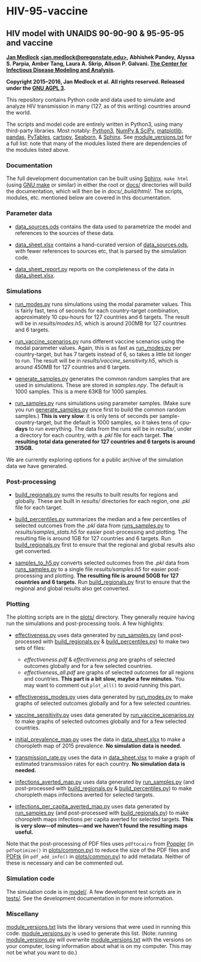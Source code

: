 # HIV-95-vaccine

## HIV model with UNAIDS 90-90-90 & 95-95-95 and vaccine

**[Jan Medlock](http://people.oregonstate.edu/~medlockj/)
[\<jan.medlock@oregonstate.edu\>](mailto:jan.medlock@oregonstate.edu),
Abhishek Pandey, Alyssa S. Parpia, Amber Tang, Laura A. Skrip,
Alison P. Galvani.
[The Center for Infectious Disease Modeling and Analysis](http://cidma.yale.edu/).**

**Copyright 2015–2016, Jan Medlock et al.  All rights reserved.
Released under the [GNU AGPL 3](LICENSE).**

This repository contains Python code and data used to simulate and
analyze HIV transmission in many (127, as of this writing) countries
around the world.
<!---
Add link to paper here.
--->

The scripts and model code are entirely written in Python3, using many
third-party libraries.  Most notably:
[Python3](http://www.python.org/),
[NumPy & SciPy](http://www.scipy.org/),
[matplotlib](http://matplotlib.org/),
[pandas](http://pandas.pydata.org/),
[PyTables](http://www.pytables.org/),
[cartopy](http://scitools.org.uk/cartopy/),
[Seaborn](https://stanford.edu/~mwaskom/software/seaborn/),
& [Sphinx](http://www.sphinx-doc.org/).
See [module_versions.txt](module_versions.txt) for a full list: note
that many of the modules listed there are dependencies of the modules
listed above.

### Documentation

The full development documentation can be built using
[Sphinx](http://www.sphinx-doc.org/).  `make html` (using
[GNU make](https://www.gnu.org/software/make/) or similar) in either
the root or [docs/](docs/) directories will build the documentation,
which will then be in *docs/_build/html/*.  The scripts, modules,
etc. mentioned below are covered in this documentation.

### Parameter data

* [data_sources.ods](data_sources.ods) contains the data used to
  parametrize the model and references to the sources of these data.

* [data_sheet.xlsx](data_sheet.xlsx) contains a hand-curated version of
  [data_sources.ods](data_sources.ods), with fewer references to
  sources etc, that is parsed by the simulation code.

* [data_sheet_report.py](data_sheet_report.py) reports on the
  completeness of the data in [data_sheet.xlsx](data_sheet.xlsx).

### Simulations

* [run_modes.py](run_modes.py) runs simulations using the modal
  parameter values.  This is fairly fast, tens of seconds for each
  country-target combination, approximately 10 cpu-hours for 127
  countries and 6 targets.  The result will be in *results/modes.h5*,
  which is around 200MB for 127 countries and 6 targets.

* [run_vaccine_scenarios.py](run_vaccine_scenarios.py) runs different
  vaccine scenarios using the modal parameter values.  Again, this is
  as fast as [run_modes.py](run_modes.py) per country-target, but has
  7 targets instead of 6, so takes a little bit longer to run.  The
  result will be in *results/vaccine_sensitivity.h5*, which is around
  450MB for 127 countries and 6 targets.

* [generate_samples.py](generate_samples.py) generates the common
  random samples that are used in simulations.  These are stored in
  *samples.npy*.  The default is 1000 samples.  This is a mere 63KB
  for 1000 samples.

* [run_samples.py](run_samples.py) runs simulations using parameter
  samples.  (Make sure you run
  [generate_samples.py](generate_samples.py) once first to build the
  common random samples.)  **This is very slow**: it is only tens of
  seconds per sample-country-target, but the default is 1000 samples,
  so it takes tens of cpu-**days** to run everything.  The data from
  the runs will be in *results/*, under a directory for each country,
  with a *.pkl* file for each target.  **The resulting total data
  generated for 127 countries and 6 targets is around 315GB.**

We are currently exploring options for a public archive of the
simulation data we have generated.

### Post-processing

* [build_regionals.py](build_regionals.py) sums the results to built
  results for regions and globally.  These are built in *results/*
  directories for each region, one *.pkl* file for each target.

* [build_percentiles.py](build_percentiles.py) summarizes the median
  and a few percentiles of selected outcomes from the *.pkl* data from
  [runs_samples.py](runs_samples.py) to *results/samples_stats.h5*
  for easier post-processing and plotting.  The resulting file is
  around 1GB for 127 countries and 6 targets.  Run
  [build_regionals.py](build_regionals.py) first to ensure that the
  regional and global results also get converted.

* [samples_to_h5.py](samples_to_h5.py) converts selected outcomes
  from the *.pkl* data from [runs_samples.py](runs_samples.py) to a
  single file *results/samples.h5* for easier post-processing and
  plotting.  **The resulting file is around 50GB for 127 countries and
  6 targets.** Run [build_regionals.py](build_regionals.py) first to
  ensure that the regional and global results also get converted.

### Plotting

The plotting scripts are in the [plots/](plots/) directory.  They
generally require having run the simulations and post-processing
tools.  A few highlights:
* [effectiveness.py](plots/effectiveness.py) uses data generated by
  [run_samples.py](run_samples.py) (and post-processed with
  [build_regionals.py](build_regionals.py) &
  [build_percentiles.py](build_percentiles.py)) to make two sets of
  files:
  + *effectiveness.pdf* & *effectiveness.png* are graphs of selected
    outcomes globally and for a few selected countries.
  + *effectiveness_all.pdf* are graphs of selected outcomes for all
    regions and countries.  **This part is a bit slow, maybe a few
    minutes.**  You may want to comment out `plot_all()` to avoid
    running this part.

* [effectiveness_modes.py](plots/effectiveness_modes.py) uses data
  generated by [run_modes.py](run_modes.py) to make graphs of selected
  outcomes globally and for a few selected countries.

* [vaccine_sensitivity.py](plots/vaccine_sensitivity.py) uses data
  generated by [run_vaccine_scenarios.py](run_vaccine_scenarios.py) to
  make graphs of selected outcomes globally and for a few selected
  countries.

* [initial_prevalence_map.py](plots/initial_prevalence_map.py) uses
  the data in [data_sheet.xlsx](data_sheet.xlsx) to make a choropleth
  map of 2015 prevalence.  **No simulation data is needed.**

* [transmission_rate.py](plots/transmission_rate.py) uses the data
  in [data_sheet.xlsx](data_sheet.xlsx) to make a graph of estimated
  transmission rates for each country.  **No simulation data is
  needed.**

* [infections_averted_map.py](plots/infections_averted_map.py) uses
  data generated by [run_samples.py](run_samples.py) (and
  post-processed with [build_regionals.py](build_regionals.py) &
  [build_percentiles.py](build_percentiles.py)) to make choropleth
  maps infections averted for selected targets.

* [infections_per_capita_averted_map.py](plots/infections_per_capita_averted_map.py)
  uses data generated by [run_samples.py](run_samples.py) (and
  post-processed with [build_regionals.py](build_regionals.py)) to
  make choropleth maps infections per capita averted for selected
  targets.  **This is very slow—of minutes—and we haven't found the
  resulting maps useful.**

Note that the post-processing of PDF files uses `pdftocairo` from
[Poppler](https://poppler.freedesktop.org/) (in `pdfoptimize()` in
[plots/common.py](plots/common.py)) to reduce the size of the PDF
files and [PDFtk](https://www.pdflabs.com/tools/pdftk-server/) (in
`pdf_add_info()` in [plots/common.py](plots/common.py)) to add
metadata.  Neither of these is necessary and can be commented out.

### Simulation code

The simulation code is in [model/](model/).  A few development test
scripts are in [tests/](tests/).  See the development documentation
in for more information.

### Miscellany

[module_versions.txt](module_versions.txt) lists the library
versions that were used in running this
code.  [module_versions.py](module_versions.py) is used to generate
this list.  (Note: running [module_versions.py](module_versions.py) will
overwrite [module_versions.txt](module_versions.txt) with the versions
on your computer, losing information about what is on my computer.
This may not be what you want to do.)

